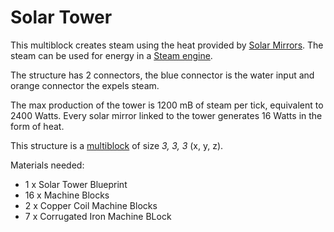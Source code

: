 # Solar Tower

This multiblock creates steam using the heat provided by [Solar Mirrors](6.1-solar-mirror.md).
The steam can be used for energy in a [Steam engine](2-steam-engine.md).

The structure has 2 connectors, the blue connector is the water input and orange connector the expels steam.

The max production of the tower is 1200 mB of steam per tick, equivalent to 2400 Watts.
Every solar mirror linked to the tower generates 16 Watts in the form of heat.

This structure is a [multiblock](../../6-multiblocks.md) of size *3, 3, 3* (x, y, z).

Materials needed:
- 1 x Solar Tower Blueprint
- 16 x Machine Blocks
- 2 x Copper Coil Machine Blocks
- 7 x Corrugated Iron Machine BLock